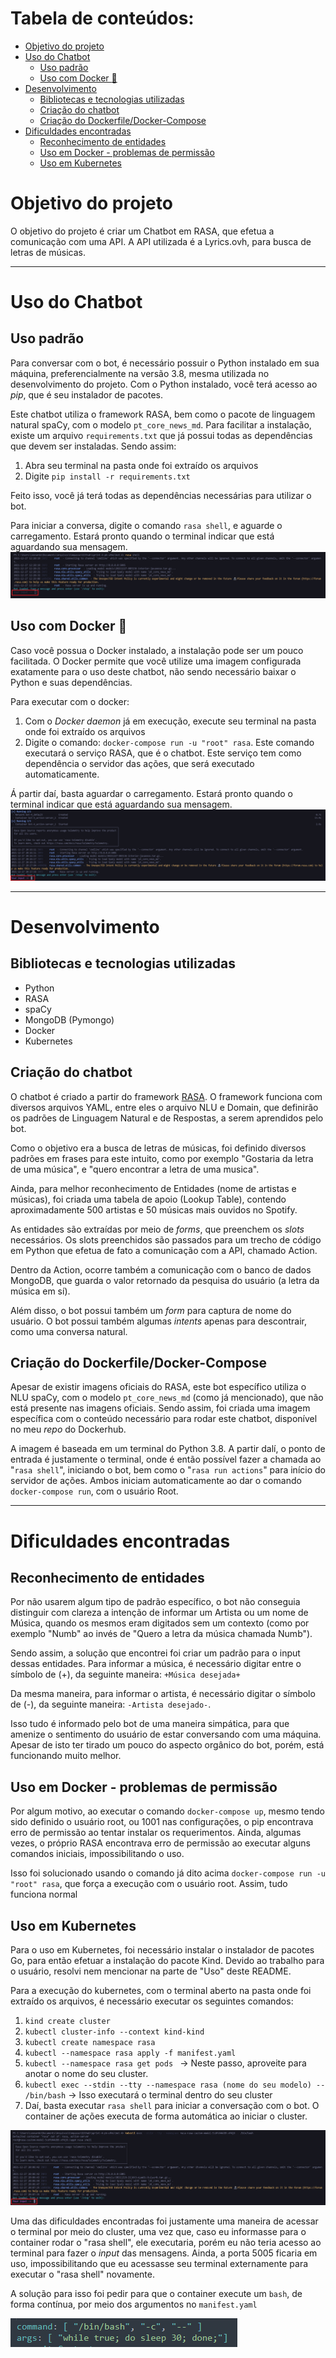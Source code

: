 # Tabela de conteúdos:
- [Objetivo do projeto](#objetivo-do-projeto)
- [Uso do Chatbot](#uso-do-chatbot)
  * [Uso padrão](#uso-padrão)
  * [Uso com Docker :whale2:](#uso-com-docker)
- [Desenvolvimento](#desenvolvimento)
  * [Bibliotecas e tecnologias utilizadas](#bibliotecas-e-tecnologias-utilizadas)
  * [Criação do chatbot](#criação-do-chatbot)
  * [Criação do Dockerfile/Docker-Compose](#criação-do-dockerfile/docker-compose)
- [Dificuldades encontradas](#dificuldades-encontradas)
  * [Reconhecimento de entidades](#reconhecimento-de-entidades)
  * [Uso em Docker - problemas de permissão](#uso-em-docker---problemas-de-permissão)
  * [Uso em Kubernetes](#uso-em-kubernetes)

# Objetivo do projeto
O objetivo do projeto é criar um Chatbot em RASA, que efetua a comunicação com uma API. A API utilizada é a Lyrics.ovh, para busca de letras de músicas.

---
# Uso do Chatbot
## Uso padrão
Para conversar com o bot, é necessário possuir o Python instalado em sua máquina, preferencialmente na versão 3.8, mesma utilizada no desenvolvimento do projeto.
Com o Python instalado, você terá acesso ao *pip*, que é seu instalador de pacotes.

Este chatbot utiliza o framework RASA, bem como o pacote de linguagem natural spaCy, com o modelo ```pt_core_news_md```. Para facilitar a instalação, existe um arquivo ```requirements.txt``` que já possui todas as dependências que devem ser instaladas. Sendo assim:

1. Abra seu terminal na pasta onde foi extraído os arquivos
2. Digite ```pip install -r requirements.txt```

Feito isso, você já terá todas as dependências necessárias para utilizar o bot.

Para iniciar a conversa, digite o comando ```rasa shell```, e aguarde o carregamento. Estará pronto quando o terminal indicar que está aguardando sua mensagem.
![Exemplo](assets/yourinput.png)

## Uso com Docker :whale2:
Caso você possua o Docker instalado, a instalação pode ser um pouco facilitada. O Docker permite que você utilize uma imagem configurada exatamente para o uso deste chatbot, não sendo necessário baixar o Python e suas dependências.

Para executar com o docker:
1. Com o _Docker daemon_ já em execução, execute seu terminal na pasta onde foi extraído os arquivos
2. Digite o comando: ```docker-compose run -u "root" rasa```. Este comando executará o serviço RASA, que é o chatbot. Este serviço tem como dependência o servidor das ações, que será executado automaticamente.

Á partir daí,  basta aguardar o carregamento. Estará pronto quando o terminal indicar que está aguardando sua mensagem.
![Exemplo2](assets/yourinputdocker.png)

---
# Desenvolvimento
## Bibliotecas e tecnologias utilizadas
- Python
- RASA
- spaCy
- MongoDB (Pymongo)
- Docker
- Kubernetes

## Criação do chatbot
O chatbot é criado a partir do framework [RASA](https://rasa.com/). O framework funciona com diversos arquivos YAML, entre eles o arquivo NLU e Domain, que definirão os padrões de Linguagem Natural e de Respostas, a serem aprendidos pelo bot.

Como o objetivo era a busca de letras de músicas, foi definido diversos padrões em frases para este intuito, como por exemplo "Gostaria da letra de uma música", e "quero encontrar a letra de uma musica".

Ainda, para melhor reconhecimento de Entidades (nome de artistas e músicas), foi criada uma tabela de apoio (Lookup Table), contendo aproximadamente 500 artistas e 50 músicas mais ouvidos no Spotify.

As entidades são extraídas por meio de _forms_, que preenchem os _slots_ necessários. Os slots preenchidos são passados para um trecho de código em Python que efetua de fato a comunicação com a API, chamado Action.

Dentro da Action, ocorre também a comunicação com o banco de dados MongoDB, que guarda o valor retornado da pesquisa do usuário (a letra da música em sí).

Além disso, o bot possui também um _form_ para captura de nome do usuário. O bot possui também algumas _intents_ apenas para descontrair, como uma conversa natural.

## Criação do Dockerfile/Docker-Compose
Apesar de existir imagens oficiais do RASA, este bot específico utiliza o NLU spaCy, com o modelo `pt_core_news_md` (como já mencionado), que não está presente nas imagens oficiais. Sendo assim, foi criada uma imagem específica com o conteúdo necessário para rodar este chatbot, disponível no meu _repo_ do Dockerhub.

A imagem é baseada em um terminal do Python 3.8. A partir dalí, o ponto de entrada é justamente o terminal, onde é então possível fazer a chamada ao "```rasa shell```", iniciando o bot, bem como o "```rasa run actions```" para início do servidor de ações. Ambos iniciam automaticamente ao dar o comando ```docker-compose run```, com o usuário Root.


---
# Dificuldades encontradas
## Reconhecimento de entidades
Por não usarem algum tipo de padrão específico, o bot não conseguia distinguir com clareza a intenção de informar um Artista ou um nome de Música, quando os mesmos eram digitados sem um contexto (como por exemplo "Numb" ao invés de "Quero a letra da música chamada Numb"). 

Sendo assim, a solução que encontrei foi criar um padrão para o input dessas entidades. Para informar a música, é necessário digitar entre o símbolo de (+), da seguinte maneira: ```+Música desejada+```

Da mesma maneira, para informar o artista, é necessário digitar o símbolo de (-), da seguinte maneira: ```-Artista desejado-```.

Isso tudo é informado pelo bot de uma maneira simpática, para que amenize o sentimento do usuário de estar conversando com uma máquina.
Apesar de isto ter tirado um pouco do aspecto orgânico do bot, porém, está funcionando muito melhor.

## Uso em Docker - problemas de permissão
Por algum motivo, ao executar o comando ```docker-compose up```, mesmo tendo sido definido o usuário root, ou 1001 nas configurações, o pip encontrava erro de permissão ao tentar instalar os requerimentos. Ainda, algumas vezes, o próprio RASA encontrava erro de permissão ao executar alguns comandos iniciais, impossibilitando o uso.

Isso foi solucionado usando o comando já dito acima ```docker-compose run -u "root" rasa```, que força a execução com o usuário root. Assim, tudo funciona normal

## Uso em Kubernetes
Para o uso em Kubernetes, foi necessário instalar o instalador de pacotes Go, para então efetuar a instalação do pacote Kind. Devido ao trabalho para o usuário, resolvi nem mencionar na parte de "Uso" deste README.

Para a execução do kubernetes, com o terminal aberto na pasta onde foi extraído os arquivos, é necessário executar os seguintes comandos:

1. ```kind create cluster```
2. ```kubectl cluster-info --context kind-kind```
3. ```kubectl create namespace rasa```
4. ```kubectl --namespace rasa apply -f manifest.yaml```
5. ```kubectl --namespace rasa get pods ``` -> Neste passo, aproveite para anotar o nome do seu cluster.
6. ```kubectl exec --stdin --tty --namespace rasa (nome do seu modelo) -- /bin/bash``` -> Isso executará o terminal dentro do seu cluster
7. Daí, basta executar ```rasa shell``` para iniciar a conversação com o bot. O container de ações executa de forma automática ao iniciar o cluster.

![Kubernete](assets/yourinputkuber.png)

Uma das dificuldades encontradas foi justamente uma maneira de acessar o terminal por meio do cluster, uma vez que, caso eu informasse para o container rodar o "rasa shell", ele executaria, porém eu não teria acesso ao terminal para fazer o _input_ das mensagens. Ainda, a porta 5005 ficaria em uso, impossibilitando que eu acessasse seu terminal externamente para executar o "rasa shell" novamente.

A solução para isso foi pedir para que o container execute um `bash`, de forma contínua, por meio dos argumentos no ```manifest.yaml```

![BinBash](assets/binbash.png)
